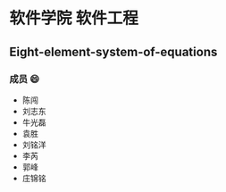 # 软件学院 软件工程

## Eight-element-system-of-equations

### 成员 :smile:

- 陈闯
- 刘志东
- 牛光磊
- 袁胜
- 刘铭洋
- 李芮
- 郭峰
- 庄锦铭
